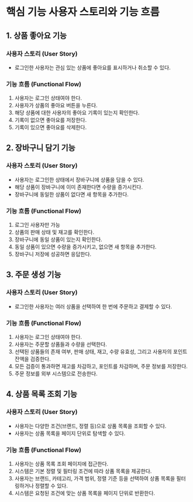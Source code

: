# 핵심 기능 사용자 스토리와 기능 흐름

## 1. 상품 좋아요 기능

### 사용자 스토리 (User Story)
- 로그인한 사용자는 관심 있는 상품에 좋아요를 표시하거나 취소할 수 있다.

### 기능 흐름 (Functional Flow)
1. 사용자는 로그인 상태여야 한다.
2. 사용자가 상품의 좋아요 버튼을 누른다.
3. 해당 상품에 대한 사용자의 좋아요 기록이 있는지 확인한다.
4. 기록이 없으면 좋아요를 저장한다.
5. 기록이 있으면 좋아요를 삭제한다.

## 2. 장바구니 담기 기능

### 사용자 스토리 (User Story)
- 사용자는 로그인한 상태에서 장바구니에 상품을 담을 수 있다.
- 해당 상품이 장바구니에 이미 존재한다면 수량을 증가시킨다.
- 장바구니에 동일한 상품이 없다면 새 항목을 추가한다.

### 기능 흐름 (Functional Flow)
1. 로그인 사용자만 가능
2. 상품의 판매 상태 및 재고를 확인한다.
3. 장바구니에 동일 상품이 있는지 확인한다.
4. 동일 상품이 있으면 수량을 증가시키고, 없으면 새 항목을 추가한다.
5. 장바구니 저장에 성공하면 응답한다.

## 3. 주문 생성 기능

### 사용자 스토리 (User Story)
- 로그인한 사용자는 여러 상품을 선택하여 한 번에 주문하고 결제할 수 있다.

### 기능 흐름 (Functional Flow)
1. 사용자는 로그인 상태여야 한다.
2. 사용자는 주문할 상품들과 수량을 선택한다.
3. 선택된 상품들의 존재 여부, 판매 상태, 재고, 수량 유효성, 그리고 사용자의 포인트 잔액을 검증한다.
4. 모든 검증이 통과하면 재고를 차감하고, 포인트를 차감하며, 주문 정보를 저장한다.
5. 주문 정보를 외부 시스템으로 전송한다.

## 4. 상품 목록 조회 기능

### 사용자 스토리 (User Story)
- 사용자는 다양한 조건(브랜드, 정렬 등)으로 상품 목록을 조회할 수 있다.
- 사용자는 상품 목록을 페이지 단위로 탐색할 수 있다.

### 기능 흐름 (Functional Flow)
1. 사용자는 상품 목록 조회 페이지에 접근한다.
2. 시스템은 기본 정렬 및 필터링 조건에 따라 상품 목록을 제공한다.
3. 사용자는 브랜드, 카테고리, 가격 범위, 정렬 기준 등을 선택하여 상품 목록을 필터링하거나 정렬할 수 있다.
4. 시스템은 요청된 조건에 맞는 상품 목록을 페이지 단위로 반환한다.